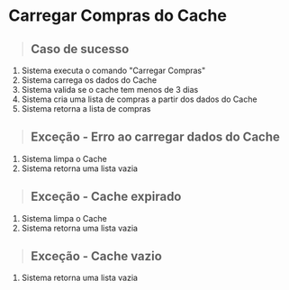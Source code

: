 # Carregar Compras do Cache

> ## Caso de sucesso

1. Sistema executa o comando "Carregar Compras"
2. Sistema carrega os dados do Cache
3. Sistema valida se o cache tem menos de 3 dias
4. Sistema cria uma lista de compras a partir dos dados do Cache
5. Sistema retorna a lista de compras

> ## Exceção - Erro ao carregar dados do Cache

1. Sistema limpa o Cache
2. Sistema retorna uma lista vazia

> ## Exceção - Cache expirado

1. Sistema limpa o Cache
2. Sistema retorna uma lista vazia

> ## Exceção - Cache vazio

1. Sistema retorna uma lista vazia
